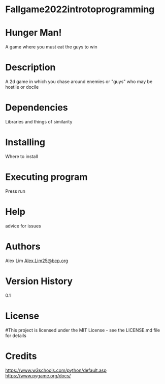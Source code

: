 # Fallgame2022introtoprogramming
# Hunger Man!

A game where you must eat the guys to win

# Description

A 2d game in which you chase around enemies or "guys" who may be hostile or docile

# Dependencies

Libraries and things of similarity

# Installing

Where to install

# Executing program

Press run

# Help

advice for issues

# Authors

Alex Lim
Alex.Lim25@bcp.org

# Version History

0.1

# License

#This project is licensed under the MIT License - see the LICENSE.md file for details

# Credits

https://www.w3schools.com/python/default.asp
https://www.pygame.org/docs/
